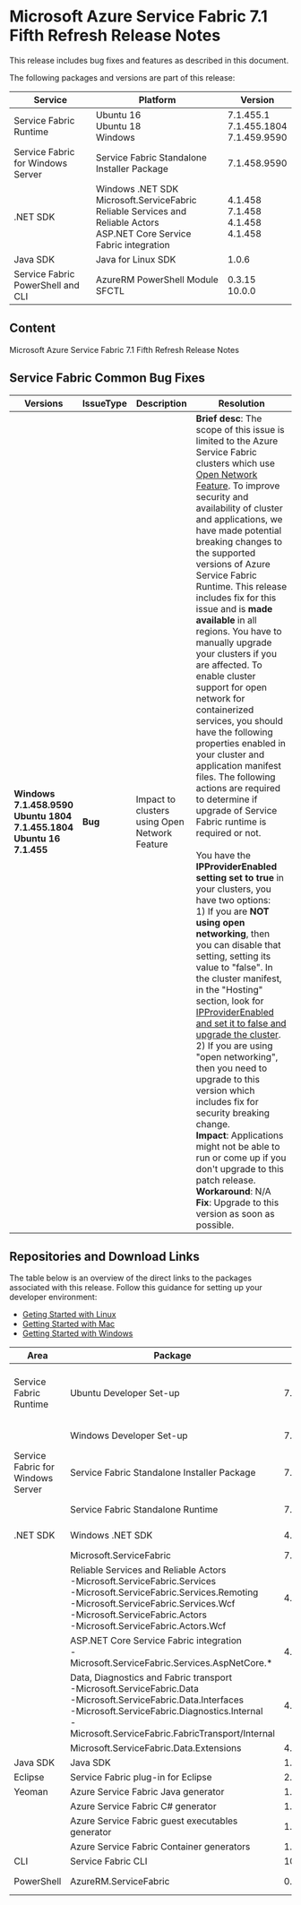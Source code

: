 # Microsoft Azure Service Fabric 7.1 Fifth Refresh Release Notes

This release includes bug fixes and features as described in this document.

The following packages and versions are part of this release:

| Service | Platform | Version |
|---------|----------|---------|
|Service Fabric Runtime| Ubuntu 16 <br> Ubuntu 18 <br> Windows | 7.1.455.1 <br> 7.1.455.1804 <br> 7.1.459.9590 |
|Service Fabric for Windows Server|Service Fabric Standalone Installer Package | 7.1.458.9590 |
|.NET SDK |Windows .NET SDK <br> Microsoft.ServiceFabric <br> Reliable Services and Reliable Actors <br> ASP.NET Core Service Fabric integration| 4.1.458 <br> 7.1.458 <br> 4.1.458 <br> 4.1.458 |
|Java SDK  |Java for Linux SDK  | 1.0.6 |
|Service Fabric PowerShell and CLI | AzureRM PowerShell Module  <br> SFCTL | 0.3.15 <br> 10.0.0 |

## Content 

Microsoft Azure Service Fabric 7.1 Fifth Refresh Release Notes

## Service Fabric Common Bug Fixes

| Versions | IssueType | Description | Resolution | 
|-|-|-|-|
| **Windows 7.1.458.9590** <br> **Ubuntu 1804 7.1.455.1804**  <br> **Ubuntu 16 7.1.455** | **Bug** | Impact to clusters using Open Network Feature | **Brief desc**:  The scope of this issue is limited to the Azure Service Fabric clusters which use [Open Network Feature](https://docs.microsoft.com/en-us/azure/service-fabric/service-fabric-networking-modes#set-up-open-networking-mode). To improve security and availability of cluster and applications, we have made potential breaking changes to the supported versions of Azure Service Fabric Runtime. This release includes fix for this issue and is **made available** in all regions. You have to manually upgrade your clusters if you are affected. To enable cluster support for open network for containerized services, you should have the following properties enabled  in your cluster and application manifest files. The following actions are required to determine if upgrade of Service Fabric runtime is required or not. <br> <br> You have the **IPProviderEnabled setting set to true** in your clusters, you have two options: <br> 1) If you are **NOT using open networking**, then you can disable that setting, setting its value to "false". In the cluster manifest, in the "Hosting" section, look for [IPProviderEnabled and set it to false and upgrade the cluster](https://docs.microsoft.com/en-us/azure/service-fabric/service-fabric-networking-modes#set-up-open-networking-mode). <br> 2) If you are using "open networking", then you need to upgrade to this version which includes fix for security breaking change.  <br> **Impact**: Applications might not be able to run or come up if you don't upgrade to this patch release. <br> **Workaround**: N/A <br> **Fix**: Upgrade to this version as soon as possible.

## Repositories and Download Links
The table below is an overview of the direct links to the packages associated with this release. 
Follow this guidance for setting up your developer environment: 
* [Geting Started with Linux](https://docs.microsoft.com/azure/service-fabric/service-fabric-get-started-linux)
* [Getting Started with Mac](https://docs.microsoft.com/azure/service-fabric/service-fabric-get-started-mac)
* [Getting Started with Windows](https://docs.microsoft.com/azure/service-fabric/service-fabric-get-started)

| Area | Package | Version | Repository | Direct Download Link |
|-|-|-|-|-|
|Service Fabric Runtime |Ubuntu Developer Set-up | 7.1.455.1 |N/A | Cluster Runtime: https://apt-mo.trafficmanager.net/repos/servicefabric/pool/main/s/servicefabric <br> Service Fabric SDK for local cluster setup: https://apt-mo.trafficmanager.net/repos/servicefabric/pool/main/s/servicefabricsdkcommon/ <br> Container image: https://hub.docker.com/r/microsoft/service-fabric-onebox/ 
|| Windows Developer Set-up| 7.1.458.9590 | N/A | https://download.microsoft.com/download/e/3/c/e3ccf2e1-2c80-48b3-9a8d-ce0dbd67bb77/MicrosoftServiceFabric.7.1.458.9590.exe |
|Service Fabric for Windows Server |Service Fabric Standalone Installer Package |7.1.458.9590 |N/A | https://download.microsoft.com/download/8/3/6/836E3E99-A300-4714-8278-96BC3E8B5528/7.1.458.9590/Microsoft.Azure.ServiceFabric.WindowsServer.7.1.458.9590.zip |
||Service Fabric Standalone Runtime |7.1.458.9590 |N/A | https://download.microsoft.com/download/B/0/B/B0BCCAC5-65AA-4BE3-AB13-D5FF5890F4B5/7.1.458.9590/MicrosoftAzureServiceFabric.7.1.458.9590.cab |
|.NET SDK |Windows .NET SDK |4.1.458 |N/A | https://download.microsoft.com/download/e/3/c/e3ccf2e1-2c80-48b3-9a8d-ce0dbd67bb77/MicrosoftServiceFabricSDK.4.1.458.msi |
||Microsoft.ServiceFabric |7.1.458 |N/A |https://www.nuget.org |
||Reliable Services and Reliable Actors<br>\-Microsoft.ServiceFabric.Services<br>\-Microsoft.ServiceFabric.Services.Remoting<br>\-Microsoft.ServiceFabric.Services.Wcf <br>\-Microsoft.ServiceFabric.Actors <br>\-Microsoft.ServiceFabric.Actors.Wcf |4.1.458|https://github.com/Azure/service-fabric-services-and-actors-dotnet |https://www.nuget.org |
||ASP.NET Core Service Fabric integration<br>\-Microsoft.ServiceFabric.Services.AspNetCore.*|4.1.458 |https://github.com/Azure/service-fabric-aspnetcore |https://www.nuget.org |
||Data, Diagnostics and Fabric transport<br>\-Microsoft.ServiceFabric.Data <br>\-Microsoft.ServiceFabric.Data.Interfaces <br>\-Microsoft.ServiceFabric.Diagnostics.Internal <br>\-Microsoft.ServiceFabric.FabricTransport/Internal |4.1.458 |N/A| https://www.nuget.org |
||Microsoft.ServiceFabric.Data.Extensions |4.1.458 |N/A |https://www.nuget.org |
|Java SDK |Java SDK |1.0.6 |N/A | https://mvnrepository.com/artifact/com.microsoft.servicefabric/sf-actors/1.0.6 |
|Eclipse |Service Fabric plug-in for Eclipse |2.0.7 | N/A |N/A |
|Yeoman |Azure Service Fabric Java generator |1.0.7 |https://github.com/Azure/generator-azuresfjava |N/A |
||Azure Service Fabric C# generator |1.0.9 |https://github.com/Azure/generator-azuresfcsharp |N/A |
||Azure Service Fabric guest executables generator |1.0.1 |https://github.com/Azure/generator-azuresfguest |N/A|
||Azure Service Fabric Container generators |1.0.1 |https://github.com/Azure/generator-azuresfcontainer |N/A |
|CLI |Service Fabric CLI |10.0.0 |https://github.com/Azure/service-fabric-cli |https://pypi.python.org/pypi/sfctl |
|PowerShell |AzureRM.ServiceFabric |0.3.15 |https://github.com/Azure/azure-powershell/tree/preview/src/ResourceManager/ServiceFabric |https://www.powershellgallery.com/packages/AzureRM.ServiceFabric/0.3.15  |

